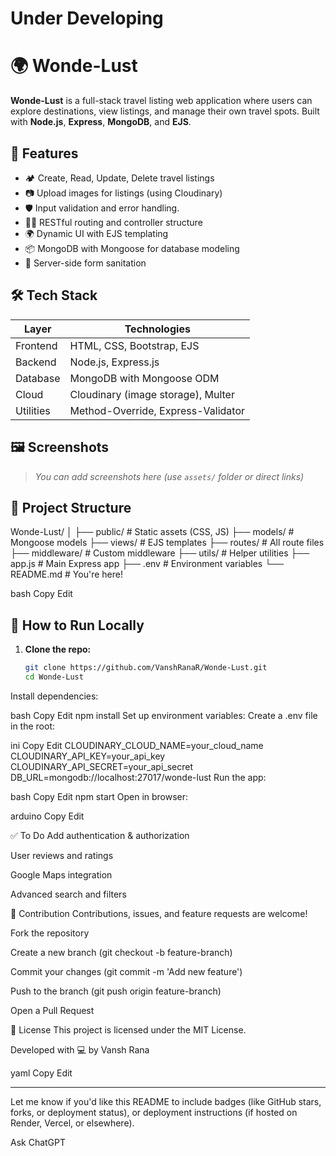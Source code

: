 # Under Developing
# 🌍 Wonde-Lust

**Wonde-Lust** is a full-stack travel listing web application where users can explore destinations, view listings, and manage their own travel spots. Built with **Node.js**, **Express**, **MongoDB**, and **EJS**.

## 🚀 Features

- 🏕️ Create, Read, Update, Delete travel listings
- 📷 Upload images for listings (using Cloudinary)
- 🛡️ Input validation and error handling.
- 🧑‍💻 RESTful routing and controller structure
- 🌍 Dynamic UI with EJS templating
- 📦 MongoDB with Mongoose for database modeling
- 🧼 Server-side form sanitation

## 🛠️ Tech Stack

| Layer      | Technologies                              |
|------------|-------------------------------------------|
| Frontend   | HTML, CSS, Bootstrap, EJS                 |
| Backend    | Node.js, Express.js                       |
| Database   | MongoDB with Mongoose ODM                 |
| Cloud      | Cloudinary (image storage), Multer        |
| Utilities  | Method-Override, Express-Validator        |

## 🖼️ Screenshots

> _You can add screenshots here (use `assets/` folder or direct links)_

## 📂 Project Structure

Wonde-Lust/
│
├── public/ # Static assets (CSS, JS)
├── models/ # Mongoose models
├── views/ # EJS templates
├── routes/ # All route files
├── middleware/ # Custom middleware
├── utils/ # Helper utilities
├── app.js # Main Express app
├── .env # Environment variables
└── README.md # You're here!

bash
Copy
Edit

## 🧪 How to Run Locally

1. **Clone the repo:**
   ```bash
   git clone https://github.com/VanshRanaR/Wonde-Lust.git
   cd Wonde-Lust
Install dependencies:

bash
Copy
Edit
npm install
Set up environment variables:
Create a .env file in the root:

ini
Copy
Edit
CLOUDINARY_CLOUD_NAME=your_cloud_name
CLOUDINARY_API_KEY=your_api_key
CLOUDINARY_API_SECRET=your_api_secret
DB_URL=mongodb://localhost:27017/wonde-lust
Run the app:

bash
Copy
Edit
npm start
Open in browser:

arduino
Copy
Edit

✅ To Do
 Add authentication & authorization

 User reviews and ratings

 Google Maps integration

 Advanced search and filters

🤝 Contribution
Contributions, issues, and feature requests are welcome!

Fork the repository

Create a new branch (git checkout -b feature-branch)

Commit your changes (git commit -m 'Add new feature')

Push to the branch (git push origin feature-branch)

Open a Pull Request

📄 License
This project is licensed under the MIT License.

Developed with 💻 by Vansh Rana

yaml
Copy
Edit

---

Let me know if you'd like this README to include badges (like GitHub stars, forks, or deployment status), or deployment instructions (if hosted on Render, Vercel, or elsewhere).








Ask ChatGPT
